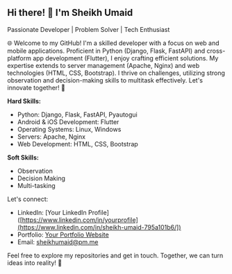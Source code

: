 ## Hi there! 👋 I'm Sheikh Umaid

Passionate Developer | Problem Solver | Tech Enthusiast

🌐 Welcome to my GitHub! I'm a skilled developer with a focus on web and mobile applications. Proficient in Python (Django, Flask, FastAPI) and cross-platform app development (Flutter), I enjoy crafting efficient solutions. My expertise extends to server management (Apache, Nginx) and web technologies (HTML, CSS, Bootstrap). I thrive on challenges, utilizing strong observation and decision-making skills to multitask effectively. Let's innovate together! 🚀

**Hard Skills:**
- Python: Django, Flask, FastAPI, Pyautogui
- Android & iOS Development: Flutter
- Operating Systems: Linux, Windows
- Servers: Apache, Nginx
- Web Development: HTML, CSS, Bootstrap

**Soft Skills:**
- Observation
- Decision Making
- Multi-tasking

Let's connect:
- LinkedIn: [Your LinkedIn Profile]([https://www.linkedin.com/in/yourprofile](https://www.linkedin.com/in/sheikh-umaid-795a101b6/])
- Portfolio: [Your Portfolio Website](https://www.sheikhumaid.me)
- Email: sheikhumaid@pm.me

Feel free to explore my repositories and get in touch. Together, we can turn ideas into reality! 🌟
